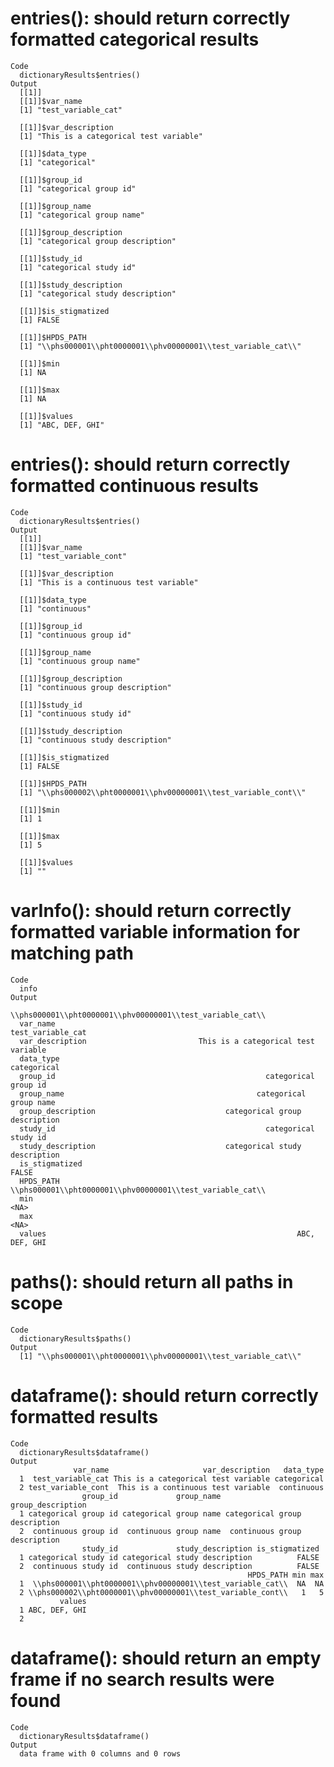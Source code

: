 # entries(): should return correctly formatted categorical results

    Code
      dictionaryResults$entries()
    Output
      [[1]]
      [[1]]$var_name
      [1] "test_variable_cat"
      
      [[1]]$var_description
      [1] "This is a categorical test variable"
      
      [[1]]$data_type
      [1] "categorical"
      
      [[1]]$group_id
      [1] "categorical group id"
      
      [[1]]$group_name
      [1] "categorical group name"
      
      [[1]]$group_description
      [1] "categorical group description"
      
      [[1]]$study_id
      [1] "categorical study id"
      
      [[1]]$study_description
      [1] "categorical study description"
      
      [[1]]$is_stigmatized
      [1] FALSE
      
      [[1]]$HPDS_PATH
      [1] "\\phs000001\\pht0000001\\phv00000001\\test_variable_cat\\"
      
      [[1]]$min
      [1] NA
      
      [[1]]$max
      [1] NA
      
      [[1]]$values
      [1] "ABC, DEF, GHI"
      
      

# entries(): should return correctly formatted continuous results

    Code
      dictionaryResults$entries()
    Output
      [[1]]
      [[1]]$var_name
      [1] "test_variable_cont"
      
      [[1]]$var_description
      [1] "This is a continuous test variable"
      
      [[1]]$data_type
      [1] "continuous"
      
      [[1]]$group_id
      [1] "continuous group id"
      
      [[1]]$group_name
      [1] "continuous group name"
      
      [[1]]$group_description
      [1] "continuous group description"
      
      [[1]]$study_id
      [1] "continuous study id"
      
      [[1]]$study_description
      [1] "continuous study description"
      
      [[1]]$is_stigmatized
      [1] FALSE
      
      [[1]]$HPDS_PATH
      [1] "\\phs000002\\pht0000001\\phv00000001\\test_variable_cont\\"
      
      [[1]]$min
      [1] 1
      
      [[1]]$max
      [1] 5
      
      [[1]]$values
      [1] ""
      
      

# varInfo(): should return correctly formatted variable information for matching path

    Code
      info
    Output
                        \\phs000001\\pht0000001\\phv00000001\\test_variable_cat\\
      var_name                                                  test_variable_cat
      var_description                         This is a categorical test variable
      data_type                                                       categorical
      group_id                                               categorical group id
      group_name                                           categorical group name
      group_description                             categorical group description
      study_id                                               categorical study id
      study_description                             categorical study description
      is_stigmatized                                                        FALSE
      HPDS_PATH         \\phs000001\\pht0000001\\phv00000001\\test_variable_cat\\
      min                                                                    <NA>
      max                                                                    <NA>
      values                                                        ABC, DEF, GHI

# paths(): should return all paths in scope

    Code
      dictionaryResults$paths()
    Output
      [1] "\\phs000001\\pht0000001\\phv00000001\\test_variable_cat\\"

# dataframe(): should return correctly formatted results

    Code
      dictionaryResults$dataframe()
    Output
                  var_name                     var_description   data_type
      1  test_variable_cat This is a categorical test variable categorical
      2 test_variable_cont  This is a continuous test variable  continuous
                    group_id             group_name             group_description
      1 categorical group id categorical group name categorical group description
      2  continuous group id  continuous group name  continuous group description
                    study_id             study_description is_stigmatized
      1 categorical study id categorical study description          FALSE
      2  continuous study id  continuous study description          FALSE
                                                         HPDS_PATH min max
      1  \\phs000001\\pht0000001\\phv00000001\\test_variable_cat\\  NA  NA
      2 \\phs000002\\pht0000001\\phv00000001\\test_variable_cont\\   1   5
               values
      1 ABC, DEF, GHI
      2              

# dataframe(): should return an empty frame if no search results were found

    Code
      dictionaryResults$dataframe()
    Output
      data frame with 0 columns and 0 rows

